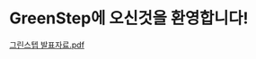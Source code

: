 # GreenStep에 오신것을 환영합니다!


[그린스텝 발표자료.pdf](https://github.com/GreenStep99/.github/files/9576731/default.pdf)
